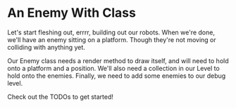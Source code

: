# An Enemy With Class 


Let's start fleshing out, errrr, building out our robots. When we're done, we'll have an enemy sitting on a platform. Though they're not moving or colliding with anything yet.


Our Enemy class needs a render method to draw itself, and will need to hold onto a platform and a position. We'll also need a collection in our Level to hold onto the enemies. Finally, we need to add some enemies to our debug level.

Check out the TODOs to get started!
